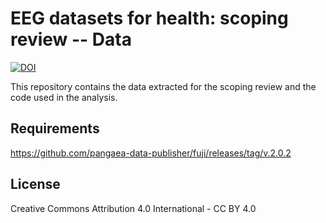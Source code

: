 # EEG datasets for health: scoping review -- Data



[![DOI](https://zenodo.org/badge/DOI/10.5281/zenodo.10245376.svg)](https://doi.org/10.5281/zenodo.10245376)



This repository contains the data extracted for the scoping review and the code used in the analysis.

## Requirements

https://github.com/pangaea-data-publisher/fuji/releases/tag/v.2.0.2

## License

Creative Commons Attribution 4.0 International - CC BY 4.0